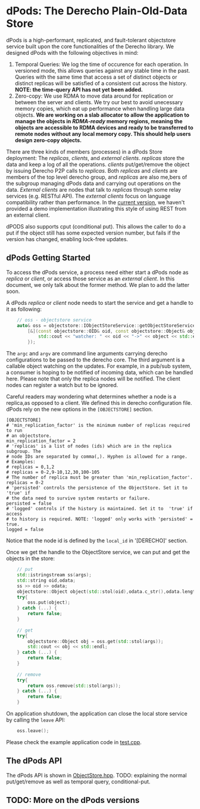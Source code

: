 # dPods: The Derecho Plain-Old-Data Store

dPods is a high-performant, replicated, and fault-tolerant objectstore service built upon the core functionalities of the Derecho library. We designed dPods with the following objectives in mind:
1. Temporal Queries: We log the time of occurence for each operation.  In versioned mode, this allows queries against any stable time in the past.  Queries with the same time that access a set of distinct objects or distinct replicas will be satisfied of a consistent cut across the history. **NOTE: the time-query API has not yet been added.**
2. Zero-copy: We use RDMA to move data around for replication or between the server and clients. We try our best to avoid unecessary memory copies, which eat up performance when handling large data objects. **We are working on a slab allocator to allow the application to manage the objects in *RDMA-ready* memory regions, meaning the objects are accessible to RDMA devices and ready to be transferred to remote nodes without any local memory copy.  This should help users design zero-copy objects.**

There are three kinds of members (processes) in a dPods Store deployment: The *replicas*, *clients*, and *external clients*. *replicas* store the data and keep a log of all the operations. *clients* put/get/remove the object by issuing Derecho P2P calls to *replicas*. Both *replicas* and *clients* are members of the top level derecho group, and *replicas* are also me,bers of the subgroup managing dPods data and carrying out operations on the data. *External clients* are nodes that talk to *replicas* through some relay services (e.g. RESTful API). The *external clients* focus on language compatibility rather than performance. In the [current version](f379c6eef813c073c28b803c99ab441ea4002975), we haven't provided a demo implementation illustrating this style of using REST from an external client.

dPODS also supports cput (conditional put). This allows the caller to do a put if the object still has some expected version number, but fails if the version has changed, enabling lock-free updates.

## dPods Getting Started

To access the dPods service, a process need either start a dPods node as *replica* or *client*, or access those service as an *external client*. In this document, we only talk about the former method. We plan to add the latter soon.

A dPods *replica* or *client* node needs to start the service and get a handle to it as following:
```cpp
    // oss - objectstore service
    auto& oss = objectstore::IObjectStoreService::getObjectStoreService(argc, argv,
        [&](const objectstore::OID& oid, const objectstore::Object& object){
            std::cout << "watcher: " << oid << "->" << object << std::endl;
        });
```
The `argc` and `argv` are command line arguments carrying derecho configurations to be passed to the derecho core. The third argument is a callable object watching on the updates. For example, in a pub/sub system, a consumer is hoping to be notified of incoming data, which can be handled here. Please note that only the replica nodes will be notified. The client nodes can register a watch but to be ignored.

Careful readers may wondering what determines whether a node is a replica,as opposed to a client. We defined this in derecho configuration file. dPods rely on the new options in the `[OBJECTSTORE]` section.
```
[OBJECTSTORE]
# 'min_replication_factor' is the minimum number of replicas required to run
# an objectstore. 
min_replication_factor = 2
# 'replicas' is a list of nodes (ids) which are in the replica subgroup. The
# node IDs are separated by comma(,). Hyphen is allowed for a range.
# Examples:
# replicas = 0,1,2
# replicas = 0-2,9-10,12,30,100-105
# The number of replica must be greater than 'min_replication_factor'.
replicas = 0-2
# 'persisted' controls the persistence of the ObjectStore. Set it to 'true' if
# the data need to survive system restarts or failure. 
persisted = false
# 'logged' controls if the history is maintained. Set it to  'true' if access 
# to history is required. NOTE: 'logged' only works with 'persisted' = true. 
logged = false
```
Notice that the node id is defined by the `local_id` in '[DERECHO]' section.

Once we get the handle to the ObjectStore service, we can put and get the objects in the store:
```cpp
    // put
    std::istringstream ss(args);
    std::string oid,odata;
    ss >> oid >> odata;
    objectstore::Object object(std::stol(oid),odata.c_str(),odata.length()+1);
    try{
        oss.put(object);
    } catch (...) {
        return false;
    }
    
    // get
    try{
        objectstore::Object obj = oss.get(std::stol(args));
        std::cout << obj << std::endl;
    } catch (...) {
        return false;
    }
    
    // remove
    try{
        return oss.remove(std::stol(args));
    } catch (...) {
        return false;
    }
```

On application shutdown, the application can close the local store service by calling the `leave` API:
```cpp
    oss.leave();
```

Please check the example application code in [test.cpp](https://github.com/Derecho-Project/derecho/blob/master/objectstore/test.cpp).

## The dPods API
The dPods API is shown in [ObjectStore.hpp](https://github.com/Derecho-Project/derecho/blob/master/objectstore/ObjectStore.hpp). TODO: explaining the normal put/get/remove as well as temporal query, conditional-put.
## TODO: More on the dPods versions

